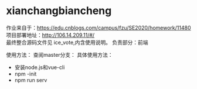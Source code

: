 # xianchangbiancheng
作业来自于：https://edu.cnblogs.com/campus/fzu/SE2020/homework/11480 </br>
项目部署地址：http://106.14.209.11/#/ </br>
最终整合源码文件见 ice_vote,内含使用说明。
负责部分：前端

使用方法：
查阅master分支：
具体使用方法：
- 安装node.js和vue-cli
- npm -init
- npm run serv
